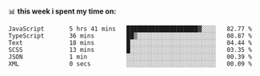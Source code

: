 📊 **this week i spent my time on:**
<!--START_SECTION:waka-->

```text
JavaScript       5 hrs 41 mins   ████████████████████▓░░░░   82.77 %
TypeScript       36 mins         ██▒░░░░░░░░░░░░░░░░░░░░░░   08.87 %
Text             18 mins         █░░░░░░░░░░░░░░░░░░░░░░░░   04.44 %
SCSS             13 mins         █░░░░░░░░░░░░░░░░░░░░░░░░   03.35 %
JSON             1 min           ░░░░░░░░░░░░░░░░░░░░░░░░░   00.39 %
XML              0 secs          ░░░░░░░░░░░░░░░░░░░░░░░░░   00.09 %
```

<!--END_SECTION:waka-->
